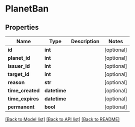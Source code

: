 # PlanetBan

## Properties
Name | Type | Description | Notes
------------ | ------------- | ------------- | -------------
**id** | **int** |  | [optional] 
**planet_id** | **int** |  | [optional] 
**issuer_id** | **int** |  | [optional] 
**target_id** | **int** |  | [optional] 
**reason** | **str** |  | [optional] 
**time_created** | **datetime** |  | [optional] 
**time_expires** | **datetime** |  | [optional] 
**permanent** | **bool** |  | [optional] 

[[Back to Model list]](../README.md#documentation-for-models) [[Back to API list]](../README.md#documentation-for-api-endpoints) [[Back to README]](../README.md)

